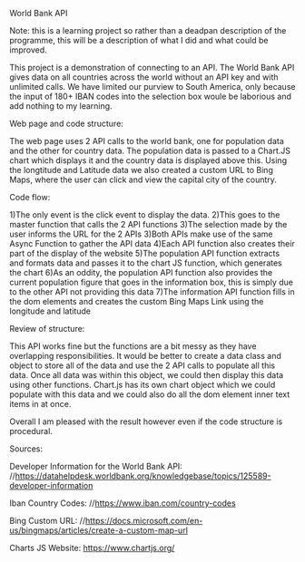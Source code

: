World Bank API

Note: this is a learning project so rather than a deadpan description of the programme, this will be a description of what I did and what could be improved.

This project is a demonstration of connecting to an API. The World Bank API gives data on all countries across the world without an API key and with unlimited calls. We have limited our purview to South America, only because the input of 180+ IBAN codes into the selection box woule be laborious and add nothing to my learning.

Web page and code structure:

The web page uses 2 API calls to the world bank, one for population data and the other for country data. The population data is passed to a Chart.JS chart which displays it and the country data is displayed above this. Using the longtitude and Latitude data we also created a custom URL to Bing Maps, where the user can click and view the capital city of the country. 

Code flow:

1)The only event is the click event to display the data.
2)This goes to the master function that calls the 2 API functions
3)The selection made by the user informs the URL for the 2 APIs
3)Both APIs make use of the same Async Function to gather the API data 
4)Each API function also creates their part of the display of the website
5)The population API function extracts and formats data and passes it to the chart JS function, which generates the chart
6)As an oddity, the population API function also provides the current population figure that goes in the information box, this is simply due to the other API not providing this data
7)The information API function fills in the dom elements and creates the custom Bing Maps Link using the longitude and latitude

Review of structure:

This API works fine but the functions are a bit messy as they have overlapping responsibilities. It would be better to create a data class and object to store all of the data and use the 2 API calls to populate all this data. Once all data was within this object, we could then display this data using other functions. Chart.js has its own chart object which we could populate with this data and we could also do all the dom element inner text items in at once.

Overall I am pleased with the result however even if the code structure is procedural.


Sources:

Developer Information for the World Bank API:
//https://datahelpdesk.worldbank.org/knowledgebase/topics/125589-developer-information

Iban Country Codes:
//https://www.iban.com/country-codes

Bing Custom URL:
//https://docs.microsoft.com/en-us/bingmaps/articles/create-a-custom-map-url

Charts JS Website:
https://www.chartjs.org/






